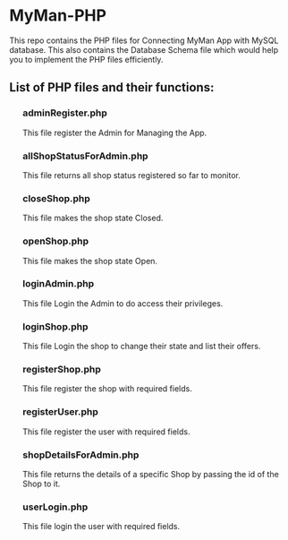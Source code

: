 # MyMan-PHP

This repo contains the PHP files for Connecting MyMan App with MySQL database. This also contains the Database Schema file which would help you to implement the PHP files efficiently.

## List of PHP files and their functions:

<ul>

### adminRegister.php 
  
  This file register the Admin for Managing the App.
  

### allShopStatusForAdmin.php 
  
  This file returns all shop status registered so far to monitor.
  
  
### closeShop.php 
  
  This file makes the shop state Closed.
  
  

### openShop.php 
  
  This file makes the shop state Open.  
  
  
### loginAdmin.php

  This file Login the Admin to do access their privileges.
  

### loginShop.php

  This file Login the shop to change their state and list their offers.
  
  
### registerShop.php
  
  This file register the shop with required fields.
  

### registerUser.php

  This file register the user with required fields.
  
  
### shopDetailsForAdmin.php

  This file returns the details of a specific Shop by passing the id of the Shop to it.
  
### userLogin.php

  This file login the user with required fields.

</ul>
